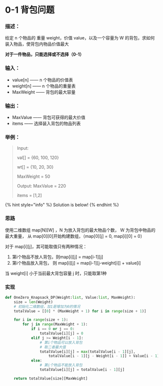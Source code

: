 # 0-1 背包问题

### 描述：

给定 n 个物品的 重量 weight，价值 value，以及一个容量为 W 的背包，求如何装入物品，使背包内物品价值最大

**对于一件物品，只能选择或不选择（0-1）**

### 输入：

* value\[n\]   —— n 个物品的价值表 
*  weight\[n\] —— n 个物品的重量表 
* MaxWeight  —— 背包的最大容量

### 输出： 

* MaxValue —— 背包可获得的最大价值 
* items —— 选择装入背包的物品列表

### 举例： 

> Input: 
>
> val\[\] = {60, 100, 120} 
>
> wt\[\] = {10, 20, 30} 
>
> MaxWeight = 50
>
> Output: MaxValue = 220
>
>  items = \[1,2\]

{% hint style="info" %}
Solution is below!
{% endhint %}

### 思路

使用二维数组 map\[N\]\[W\] ，N 为放入背包的最大物品个数， W 为背包中物品的最大重量， 从 map\[0\]\[0\]开始构建数组，（map\[0\]\[j\] = 0, map\[i\]\[0\] = 0）

对于 map\[i\]\[j\]，其可能取值只有两种情况： 

1. 第i个物品不放人背包，则map\[i\]\[j\] = map\[i-1\]\[j\] 
2. 第i个物品放入背包， 则 map\[i\]\[j\] = map\[i-1\]\[j-weight\[i\]\] + value\[i\]

当 weight\[i\] 小于当前最大背包容量 j 时，只能取第1种

### 实现

```python
def OneZero_Knapsack_DP(Weight:list, Value:list, MaxWeight):
	size = len(Weight)
	# 初始化二维数组，加1是增加为0的情况
	totalValue = [[0] * (MaxWeight + 1) for i in range(size + 1)]

	for i in range(size + 1):
		for j in range(MaxWeight + 1):
			if i == 0 or j == 0:
				totalValue[i][j] = 0
			elif j >= Weight[i - 1]:
				# 第i个物品可以放入背包
				# 取二者最大值
				totalValue[i][j] = max(totalValue[i - 1][j], 
					totalValue[i - 1][j - Weight[i - 1]] + Value[i - 1])
			else:
				# 第i个物品不能放入背包
				totalValue[i][j] = totalValue[i - 1][j]

	return totalValue[size][MaxWeight]
```

